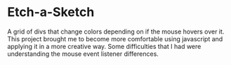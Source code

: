 # Etch-a-Sketch
A grid of divs that change colors depending on if the mouse hovers over it.  This project brought me to become more comfortable using javascript and applying it in a more creative way.  Some difficulties that I had were understanding the mouse event listener differences.
